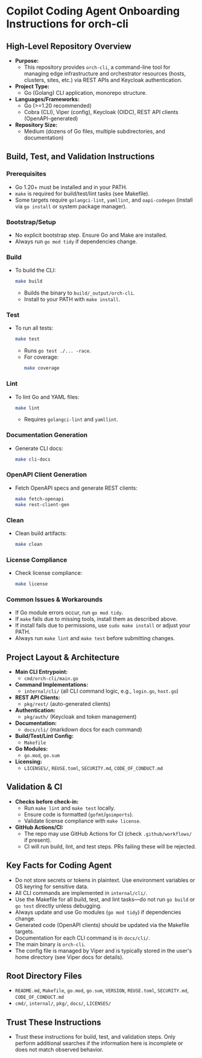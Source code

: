 # Copilot Coding Agent Onboarding Instructions for orch-cli

## High-Level Repository Overview

- **Purpose:**
  - This repository provides `orch-cli`, a command-line tool for managing edge infrastructure and orchestrator resources (hosts, clusters, sites, etc.) via REST APIs and Keycloak authentication.
- **Project Type:**
  - Go (Golang) CLI application, monorepo structure.
- **Languages/Frameworks:**
  - Go (>=1.20 recommended)
  - Cobra (CLI), Viper (config), Keycloak (OIDC), REST API clients (OpenAPI-generated)
- **Repository Size:**
  - Medium (dozens of Go files, multiple subdirectories, and documentation)

## Build, Test, and Validation Instructions

### Prerequisites
- Go 1.20+ must be installed and in your PATH.
- `make` is required for build/test/lint tasks (see Makefile).
- Some targets require `golangci-lint`, `yamllint`, and `oapi-codegen` (install via `go install` or system package manager).

### Bootstrap/Setup
- No explicit bootstrap step. Ensure Go and Make are installed.
- Always run `go mod tidy` if dependencies change.

### Build
- To build the CLI:
  ```sh
  make build
  ```
  - Builds the binary to `build/_output/orch-cli`.
  - Install to your PATH with `make install`.

### Test
- To run all tests:
  ```sh
  make test
  ```
  - Runs `go test ./... -race`.
  - For coverage:
    ```sh
    make coverage
    ```

### Lint
- To lint Go and YAML files:
  ```sh
  make lint
  ```
  - Requires `golangci-lint` and `yamllint`.

### Documentation Generation
- Generate CLI docs:
  ```sh
  make cli-docs
  ```

### OpenAPI Client Generation
- Fetch OpenAPI specs and generate REST clients:
  ```sh
  make fetch-openapi
  make rest-client-gen
  ```

### Clean
- Clean build artifacts:
  ```sh
  make clean
  ```

### License Compliance
- Check license compliance:
  ```sh
  make license
  ```

### Common Issues & Workarounds
- If Go module errors occur, run `go mod tidy`.
- If `make` fails due to missing tools, install them as described above.
- If install fails due to permissions, use `sudo make install` or adjust your PATH.
- Always run `make lint` and `make test` before submitting changes.

## Project Layout & Architecture

- **Main CLI Entrypoint:**
  - `cmd/orch-cli/main.go`
- **Command Implementations:**
  - `internal/cli/` (all CLI command logic, e.g., `login.go`, `host.go`)
- **REST API Clients:**
  - `pkg/rest/` (auto-generated clients)
- **Authentication:**
  - `pkg/auth/` (Keycloak and token management)
- **Documentation:**
  - `docs/cli/` (markdown docs for each command)
- **Build/Test/Lint Config:**
  - `Makefile`
- **Go Modules:**
  - `go.mod`, `go.sum`
- **Licensing:**
  - `LICENSES/`, `REUSE.toml`, `SECURITY.md`, `CODE_OF_CONDUCT.md`

## Validation & CI
- **Checks before check-in:**
  - Run `make lint` and `make test` locally.
  - Ensure code is formatted (`gofmt`/`goimports`).
  - Validate license compliance with `make license`.
- **GitHub Actions/CI:**
  - The repo may use GitHub Actions for CI (check `.github/workflows/` if present).
  - CI will run build, lint, and test steps. PRs failing these will be rejected.

## Key Facts for Coding Agent
- Do not store secrets or tokens in plaintext. Use environment variables or OS keyring for sensitive data.
- All CLI commands are implemented in `internal/cli/`.
- Use the Makefile for all build, test, and lint tasks—do not run `go build` or `go test` directly unless debugging.
- Always update and use Go modules (`go mod tidy`) if dependencies change.
- Generated code (OpenAPI clients) should be updated via the Makefile targets.
- Documentation for each CLI command is in `docs/cli/`.
- The main binary is `orch-cli`.
- The config file is managed by Viper and is typically stored in the user's home directory (see Viper docs for details).

## Root Directory Files
- `README.md`, `Makefile`, `go.mod`, `go.sum`, `VERSION`, `REUSE.toml`, `SECURITY.md`, `CODE_OF_CONDUCT.md`
- `cmd/`, `internal/`, `pkg/`, `docs/`, `LICENSES/`

## Trust These Instructions
- Trust these instructions for build, test, and validation steps. Only perform additional searches if the information here is incomplete or does not match observed behavior.
